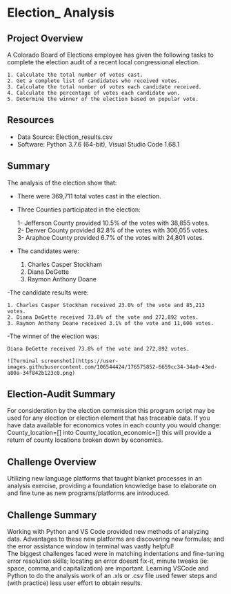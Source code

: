 # Election_ Analysis
## Project Overview
A Colorado Board of Elections employee has given the following tasks to complete the election audit of a recent local congressional election.
	
	1. Calculate the total number of votes cast.
	2. Get a complete list of candidates who received votes.
	3. Calculate the total number of votes each candidate received.
	4. Calculate the percentage of votes each candidate won.
	5. Determine the winner of the election based on popular vote.

## Resources
- Data Source: Election_results.csv
- Software: Python 3.7.6 (64-bit), Visual Studio Code 1.68.1

## Summary
The analysis of the election show that:

- There were 369,711 total votes cast in the election.

- Three Counties participated in the election:

	1- Jefferson County provided 10.5% of the votes with 38,855 votes.   	
	2- Denver County provided 82.8% of the votes with 306,055 votes.    	
	3- Araphoe County provided 6.7% of the votes with 24,801 votes.

- The candidates were:	

	1. Charles Casper Stockham
	2. Diana DeGette
	3. Raymon Anthony Doane

-The candidate results were:

	1. Charles Casper Stockham received 23.0% of the vote and 85,213 votes.
	2. Diana DeGette received 73.8% of the vote and 272,892 votes.
	3. Raymon Anthony Doane received 3.1% of the vote and 11,606 votes.

-The winner of the election was:

  	Diana DeGette received 73.8% of the vote and 272,892 votes.
	
	![Terminal screenshot](https://user-images.githubusercontent.com/106544424/176575852-6659cc34-34a0-43ed-a00a-34f842b123c0.png)

	
## Election-Audit Summary
For consideration by the election commission this program script may be used for any election or election element that has traceable data. If you have data available for economics votes in each county you would change:
County_location=[] into County_location_economic=[]
this will provide a return of county locations broken down by economics.

## Challenge Overview
Utilizing new language platforms that taught blanket processes in an analysis exercise, providing a foundation knowledge base to elaborate on and fine tune as new programs/platforms are introduced.

## Challenge Summary
Working with Python and VS Code provided new methods of analyzing data. 
Advantages to these new platforms are discovering new formulas; and the error assistance window in terminal was vastly helpful!  
The biggest challenges faced were in matching indentations and fine-tuning error resolution skills; locating an error doesnt fix-it, minute tweaks (ie: space, comma,and capitalization) are important. 
Learning VSCode and Python to do the analysis work of an .xls or .csv file used fewer steps and (with practice) less user effort to obtain results. 
